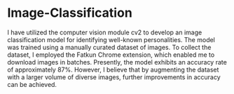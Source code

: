 # Image-Classification
I have utilized the computer vision module cv2 to develop an image classification model for identifying well-known personalities. The model was trained using a manually curated dataset of images. To collect the dataset, I employed the Fatkun Chrome extension, which enabled me to download images in batches. Presently, the model exhibits an accuracy rate of approximately 87%. However, I believe that by augmenting the dataset with a larger volume of diverse images, further improvements in accuracy can be achieved.
